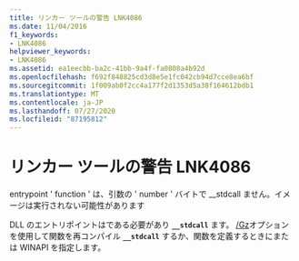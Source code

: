 ```yaml
---
title: リンカー ツールの警告 LNK4086
ms.date: 11/04/2016
f1_keywords:
- LNK4086
helpviewer_keywords:
- LNK4086
ms.assetid: ea1eecbb-ba2c-41bb-9a4f-fa0808a4b92d
ms.openlocfilehash: f692f848825cd3d8e5e1fc042cb94d7cce8ea6bf
ms.sourcegitcommit: 1f009ab0f2cc4a177f2d1353d5a38f164612bdb1
ms.translationtype: MT
ms.contentlocale: ja-JP
ms.lasthandoff: 07/27/2020
ms.locfileid: "87195812"
---
```

# <a name="linker-tools-warning-lnk4086"></a>リンカー ツールの警告 LNK4086

entrypoint ' function ' は、引数の ' number ' バイトで __stdcall ません。イメージは実行されない可能性があります

DLL のエントリポイントはである必要があり **`__stdcall`** ます。 [/Gz](../../build/reference/gd-gr-gv-gz-calling-convention.md)オプションを使用して関数を再コンパイル **`__stdcall`** するか、関数を定義するときにまたは WINAPI を指定します。
